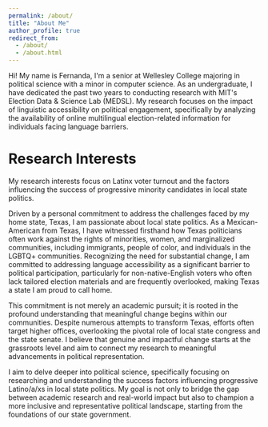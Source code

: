 ```yaml
---
permalink: /about/
title: "About Me"
author_profile: true
redirect_from: 
  - /about/
  - /about.html
---
```


Hi! My name is Fernanda, I'm a senior at Wellesley College majoring in political science with a minor in computer science. As an undergraduate, I have dedicated the past two years to conducting research with MIT's Election Data & Science Lab (MEDSL). My research focuses on the impact of linguistic accessibility on political engagement, specifically by analyzing the availability of online multilingual election-related information for individuals facing language barriers. 

Research Interests
======
My research interests focus on Latinx voter turnout and the factors influencing the success of progressive minority candidates in local state politics.

Driven by a personal commitment to address the challenges faced by my home state, Texas, I am passionate about local state politics. As a Mexican-American from Texas, I have witnessed firsthand how Texas politicians often work against the rights of minorities, women, and marginalized communities, including immigrants, people of color, and individuals in the LGBTQ+ communities. Recognizing the need for substantial change, I am committed to addressing language accessibility as a significant barrier to political participation, particularly for non-native-English voters who often lack tailored election materials and are frequently overlooked, making Texas a state I am proud to call home.

This commitment is not merely an academic pursuit; it is rooted in the profound understanding that meaningful change begins within our communities. Despite numerous attempts to transform Texas, efforts often target higher offices, overlooking the pivotal role of local state congress and the state senate. I believe that genuine and impactful change starts at the grassroots level and aim to connect my research to meaningful advancements in political representation.

I aim to delve deeper into political science, specifically focusing on researching and understanding the success factors influencing progressive Latino/a/xs in local state politics. My goal is not only to bridge the gap between academic research and real-world impact but also to champion a more inclusive and representative political landscape, starting from the foundations of our state government.
